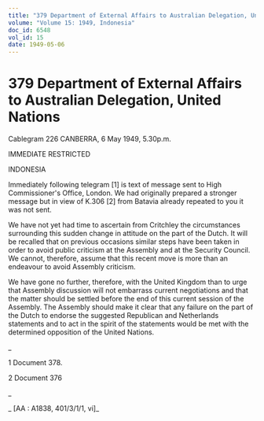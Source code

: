 ```yaml
---
title: "379 Department of External Affairs to Australian Delegation, United Nations"
volume: "Volume 15: 1949, Indonesia"
doc_id: 6548
vol_id: 15
date: 1949-05-06
---
```


# 379 Department of External Affairs to Australian Delegation, United Nations

Cablegram 226 CANBERRA, 6 May 1949, 5.30p.m.

IMMEDIATE RESTRICTED

INDONESIA

Immediately following telegram [1] is text of message sent to High Commissioner's Office, London. We had originally prepared a stronger message but in view of K.306 [2] from Batavia already repeated to you it was not sent.

We have not yet had time to ascertain from Critchley the circumstances surrounding this sudden change in attitude on the part of the Dutch. It will be recalled that on previous occasions similar steps have been taken in order to avoid public criticism at the Assembly and at the Security Council. We cannot, therefore, assume that this recent move is more than an endeavour to avoid Assembly criticism.

We have gone no further, therefore, with the United Kingdom than to urge that Assembly discussion will not embarrass current negotiations and that the matter should be settled before the end of this current session of the Assembly. The Assembly should make it clear that any failure on the part of the Dutch to endorse the suggested Republican and Netherlands statements and to act in the spirit of the statements would be met with the determined opposition of the United Nations.

_

1 Document 378.

2 Document 376

_

_ [AA : A1838, 401/3/1/1, vi]_
